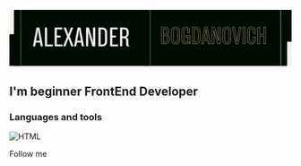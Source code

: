 ![Header](https://github.com/Bogdangod/Bogdangod/blob/main/assets/name.jpg)

## I'm beginner FrontEnd Developer

### Languages and tools
![HTML](https://img.shields.io/badge/-HTML-#911515?style=for-the-badge&logo=html)

Follow me